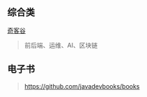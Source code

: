## 综合类

[奇客谷](https://www.qikegu.com/)

> 前后端、运维、AI、区块链

## 电子书

> https://github.com/javadevbooks/books

